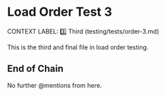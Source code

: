 # Load Order Test 3

CONTEXT LABEL: 3️⃣ Third (testing/tests/order-3.md)

This is the third and final file in load order testing.

## End of Chain

No further @mentions from here.
